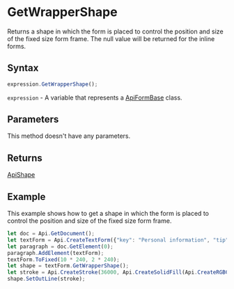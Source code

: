 # GetWrapperShape

Returns a shape in which the form is placed to control the position and size of the fixed size form frame.
The null value will be returned for the inline forms.

## Syntax

```javascript
expression.GetWrapperShape();
```

`expression` - A variable that represents a [ApiFormBase](../ApiFormBase.md) class.

## Parameters

This method doesn't have any parameters.

## Returns

[ApiShape](../../../Word/ApiShape/ApiShape.md)

## Example

This example shows how to get a shape in which the form is placed to control the position and size of the fixed size form frame.

```javascript editor-pdf
let doc = Api.GetDocument();
let textForm = Api.CreateTextForm({"key": "Personal information", "tip": "Enter your first name", "required": true, "placeholder": "First name", "comb": true, "maxCharacters": 10, "cellWidth": 3, "multiLine": false, "autoFit": false});
let paragraph = doc.GetElement(0);
paragraph.AddElement(textForm);
textForm.ToFixed(10 * 240, 2 * 240);
let shape = textForm.GetWrapperShape();
let stroke = Api.CreateStroke(36000, Api.CreateSolidFill(Api.CreateRGBColor(255, 111, 61)));
shape.SetOutLine(stroke);
```
